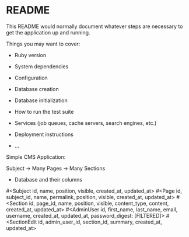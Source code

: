 # README

This README would normally document whatever steps are necessary to get the
application up and running.

Things you may want to cover:

* Ruby version

* System dependencies

* Configuration

* Database creation

* Database initialization

* How to run the test suite

* Services (job queues, cache servers, search engines, etc.)

* Deployment instructions

* ...


Simple CMS Application:

Subject -> Many Pages -> Many Sections

* Database and their columns

#<Subject id, name, position, visible, created_at, updated_at>
#<Page id, subject_id, name, permalink, position, visible, created_at, updated_at>
#<Section id, page_id, name, position, visible, content_type, content, created_at, updated_at>
#<AdminUser id, first_name, last_name, email, username, created_at, updated_at, password_digest: [FILTERED]>
#<SectionEdit id, admin_user_id, section_id, summary, created_at, updated_at>
